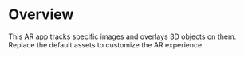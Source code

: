 # Overview

This AR app tracks specific images and overlays 3D objects on them. Replace the default assets to customize the AR experience.